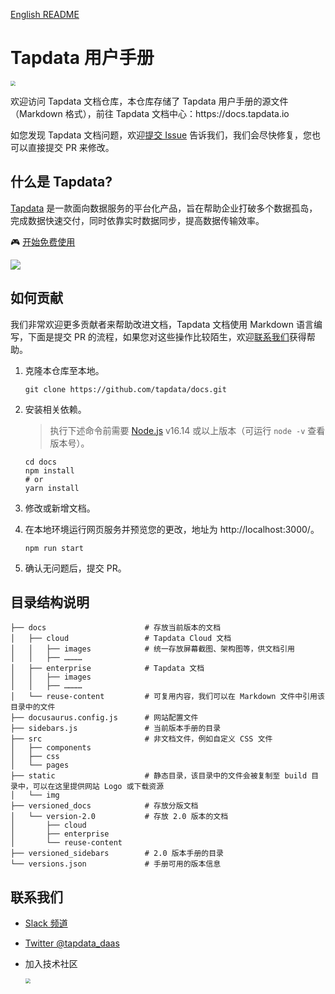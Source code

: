 [English README](README.md)

# Tapdata 用户手册

<p align="left">
<a href="https://auth.tapdata.net/" rel="nofollow"><img src="https://20778419.s21i.faiusr.com/4/2/ABUIABAEGAAg39a1kQYoqLyr0gEwyAE4Mw.png" style="zoom: 50%;" /></a>
</p>
欢迎访问 Tapdata 文档仓库，本仓库存储了 Tapdata 用户手册的源文件（Markdown 格式），前往 Tapdata 文档中心：https://docs.tapdata.io

如您发现 Tapdata 文档问题，欢迎[提交 Issue](https://github.com/tapdata/docs/issues/new) 告诉我们，我们会尽快修复，您也可以直接提交 PR 来修改。

## 什么是 Tapdata?

[Tapdata](https://tapdata.net/) 是一款面向数据服务的平台化产品，旨在帮助企业打破多个数据孤岛，完成数据快速交付，同时依靠实时数据同步，提高数据传输效率。

🎮 [开始免费使用](https://auth.tapdata.net/)


![](https://20778419.s21i.faiusr.com/3/2/ABUIABADGAAgtLr-lgYotInUhwYwgA84uAg.gif)

## 如何贡献

我们非常欢迎更多贡献者来帮助改进文档，Tapdata 文档使用 Markdown 语言编写，下面是提交 PR 的流程，如果您对这些操作比较陌生，欢迎[联系我们](#Contact)获得帮助。

1. 克隆本仓库至本地。

   ```shell
   git clone https://github.com/tapdata/docs.git
   ```

2. 安装相关依赖。

   > 执行下述命令前需要 [Node.js](https://nodejs.org/en/download/) v16.14 或以上版本（可运行 `node -v` 查看版本号）。

   ```shell
   cd docs
   npm install
   # or 
   yarn install
   ```

3. 修改或新增文档。

4. 在本地环境运行网页服务并预览您的更改，地址为 http://localhost:3000/。

   ```shell
   npm run start
   ```

5. 确认无问题后，提交 PR。

## 目录结构说明

```shell
├── docs                      # 存放当前版本的文档
│   ├── cloud                 # Tapdata Cloud 文档
│   │   ├── images            # 统一存放屏幕截图、架构图等，供文档引用
│   │   ├── …………
│   ├── enterprise            # Tapdata 文档
│   │   ├── images            
│   │   ├── …………
│   └── reuse-content         # 可复用内容，我们可以在 Markdown 文件中引用该目录中的文件
├── docusaurus.config.js      # 网站配置文件
├── sidebars.js               # 当前版本手册的目录
├── src                       # 非文档文件，例如自定义 CSS 文件
│   ├── components
│   ├── css
│   └── pages
├── static                    # 静态目录，该目录中的文件会被复制至 build 目录中，可以在这里提供网站 Logo 或下载资源
│   └── img
├── versioned_docs            # 存放分版文档
│   └── version-2.0           # 存放 2.0 版本的文档
│       ├── cloud
│       ├── enterprise
│       └── reuse-content
├── versioned_sidebars        # 2.0 版本手册的目录
└── versions.json             # 手册可用的版本信息
```



## <span id="Contact">联系我们</span>

- [Slack 频道](https://join.slack.com/t/tapdatacommunity/shared_invite/zt-1biraoxpf-NRTsap0YLlAp99PHIVC9eA)

- [Twitter @tapdata_daas](https://twitter.com/tapdata_daas)

- 加入技术社区 

	<p align="left">
	<a href="https://20778419.s21i.faiusr.com/4/2/ABUIABAEGAAg3Z6tkAYoqdfZ4AIwjAM4jAM.png" rel="nofollow"><img src="https://20778419.s21i.faiusr.com/4/2/ABUIABAEGAAg3Z6tkAYoqdfZ4AIwjAM4jAM.png" style="zoom: 50%;" /></a>
	</p>
	
	
	​			
	​			
	​					
	​			
	​		
	​	

